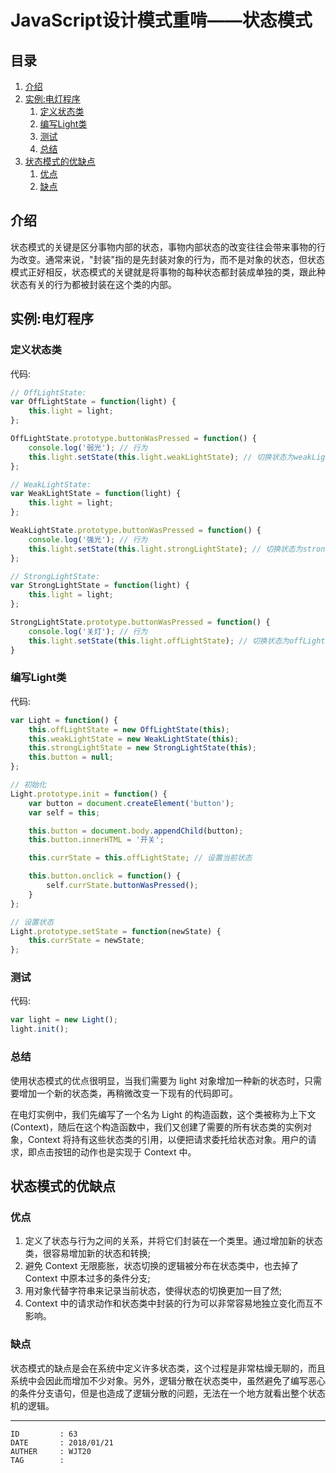 
# JavaScript设计模式重啃——状态模式 #

## 目录 ##

1. [介绍](#href1)
2. [实例:电灯程序](#href2)
    1. [定义状态类](#href2-1)
    2. [编写Light类](#href2-2)
    3. [测试](#href2-3)
    4. [总结](#href2-4)
3. [状态模式的优缺点](#href3)
    1. [优点](#href3-5)
    2. [缺点](#href3-6)

## <a name="href1">介绍</a> ##

状态模式的关键是区分事物内部的状态，事物内部状态的改变往往会带来事物的行为改变。通常来说，"封装"指的是先封装对象的行为，而不是对象的状态，但状态模式正好相反，状态模式的关键就是将事物的每种状态都封装成单独的类，跟此种状态有关的行为都被封装在这个类的内部。

## <a name="href2">实例:电灯程序</a> ##

### <a name="href2-1">定义状态类</a> ###

代码:

```js
// OffLightState:
var OffLightState = function(light) {
    this.light = light;
};

OffLightState.prototype.buttonWasPressed = function() {
    console.log('弱光'); // 行为
    this.light.setState(this.light.weakLightState); // 切换状态为weakLightState
};

// WeakLightState:
var WeakLightState = function(light) {
    this.light = light;
};

WeakLightState.prototype.buttonWasPressed = function() {
    console.log('强光'); // 行为
    this.light.setState(this.light.strongLightState); // 切换状态为strongLightState
};

// StrongLightState:
var StrongLightState = function(light) {
    this.light = light;
};

StrongLightState.prototype.buttonWasPressed = function() {
    console.log('关灯'); // 行为
    this.light.setState(this.light.offLightState); // 切换状态为offLightState
}
```

### <a name="href2-2">编写Light类</a> ###

代码:

```js
var Light = function() {
    this.offLightState = new OffLightState(this);
    this.weakLightState = new WeakLightState(this);
    this.strongLightState = new StrongLightState(this);
    this.button = null;
};

// 初始化
Light.prototype.init = function() {
    var button = document.createElement('button');
    var self = this;

    this.button = document.body.appendChild(button);
    this.button.innerHTML = '开关';

    this.currState = this.offLightState; // 设置当前状态

    this.button.onclick = function() {
        self.currState.buttonWasPressed();
    }
};

// 设置状态
Light.prototype.setState = function(newState) {
    this.currState = newState;
};
```

### <a name="href2-3">测试</a> ###

代码:

```js
var light = new Light();
light.init();
```

### <a name="href2-4">总结</a> ###

使用状态模式的优点很明显，当我们需要为 light 对象增加一种新的状态时，只需要增加一个新的状态类，再稍微改变一下现有的代码即可。

在电灯实例中，我们先编写了一个名为 Light 的构造函数，这个类被称为上下文(Context)，随后在这个构造函数中，我们又创建了需要的所有状态类的实例对象，Context 将持有这些状态类的引用，以便把请求委托给状态对象。用户的请求，即点击按钮的动作也是实现于 Context 中。

## <a name="href3">状态模式的优缺点</a> ##

### <a name="href3-5">优点</a> ###

1. 定义了状态与行为之间的关系，并将它们封装在一个类里。通过增加新的状态类，很容易增加新的状态和转换;
2. 避免 Context 无限膨胀，状态切换的逻辑被分布在状态类中，也去掉了 Context 中原本过多的条件分支;
3. 用对象代替字符串来记录当前状态，使得状态的切换更加一目了然;
4. Context 中的请求动作和状态类中封装的行为可以非常容易地独立变化而互不影响。

### <a name="href3-6">缺点</a> ###

状态模式的缺点是会在系统中定义许多状态类，这个过程是非常枯燥无聊的，而且系统中会因此而增加不少对象。另外，逻辑分散在状态类中，虽然避免了编写恶心的条件分支语句，但是也造成了逻辑分散的问题，无法在一个地方就看出整个状态机的逻辑。

---

```
ID         : 63
DATE       : 2018/01/21
AUTHER     : WJT20
TAG        : 
```
